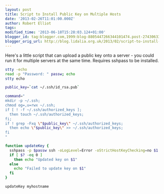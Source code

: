 ```yaml
---
layout: post
title: Script to Install Public Key on Multiple Hosts
date: '2013-02-26T11:01:00.000Z'
author: Robert Elliot
tags: 
modified_time: '2013-06-18T15:28:03.124+01:00'
blogger_id: tag:blogger.com,1999:blog-8805447266344101474.post-2743063306351283016
blogger_orig_url: http://blog.lidalia.org.uk/2013/02/script-to-install-public-key-on.html
---
```


Here's a little script that can upload a public key onto a server - you could run it for multiple servers at the same time. Requires sshpass to be installed.
```bash
stty -echo
read -p "Password: " passw; echo
stty echo

public_key=`cat ~/.ssh/id_rsa.pub`

command="
mkdir -p ~/.ssh;
chmod og=,u=rwx ~/.ssh;
if [ ! -f ~/.ssh/authorized_keys ];
  then touch ~/.ssh/authorized_keys;
fi;
if ! grep -Fxq \"$public_key\" ~/.ssh/authorized_keys;
  then echo \"$public_key\" >> ~/.ssh/authorized_keys;
fi
"

function updateKey {
  sshpass -p $passw ssh -oLogLevel=Error -oStrictHostKeyChecking=no $1 $command
  if [ $? -eq 0 ]
    then echo "Updated key on $1"
  else
    echo "Failed to update key on $1"
  fi
}

updateKey myhostname

```
